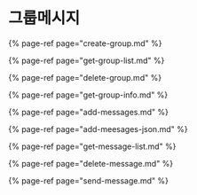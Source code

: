 # 그룹메시지

{% page-ref page="create-group.md" %}

{% page-ref page="get-group-list.md" %}

{% page-ref page="delete-group.md" %}

{% page-ref page="get-group-info.md" %}

{% page-ref page="add-messages.md" %}

{% page-ref page="add-meesages-json.md" %}

{% page-ref page="get-message-list.md" %}

{% page-ref page="delete-message.md" %}

{% page-ref page="send-message.md" %}




